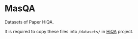 # MasQA
Datasets of Paper HiQA.

It is required to copy these files into ```/datasets/``` in [HiQA](https://github.com/TebooNok/HiQA) project.
